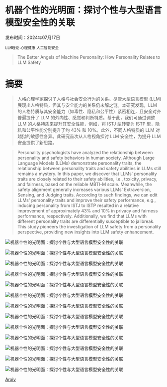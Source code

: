 # 机器个性的光明面：探讨个性与大型语言模型安全性的关联

发布时间：2024年07月17日

`LLM理论` `心理健康` `人工智能安全`

> The Better Angels of Machine Personality: How Personality Relates to LLM Safety

# 摘要

> 人格心理学家探讨了人格与社会安全行为的关系。尽管大型语言模型 (LLM) 展现出人格特质，但其与安全能力的关系仍未解之谜。本研究发现，LLM 的人格特质与其安全能力（如毒性、隐私和公平性）紧密相连，且安全对齐普遍提升了 LLM 的外向性、感觉和判断特质。基于此，我们可通过调整 LLM 的人格特质来提升其安全性能，例如，将 ISTJ 型转变为 ISTP 型，隐私和公平性能分别提升了约 43% 和 10%。此外，不同人格特质的 LLM 对越狱的敏感性各异。此研究首次从人格视角探讨 LLM 安全性，为提升 LLM 安全提供了新思路。

> Personality psychologists have analyzed the relationship between personality and safety behaviors in human society. Although Large Language Models (LLMs) demonstrate personality traits, the relationship between personality traits and safety abilities in LLMs still remains a mystery. In this paper, we discover that LLMs' personality traits are closely related to their safety abilities, i.e., toxicity, privacy, and fairness, based on the reliable MBTI-M scale. Meanwhile, the safety alignment generally increases various LLMs' Extraversion, Sensing, and Judging traits. According to such findings, we can edit LLMs' personality traits and improve their safety performance, e.g., inducing personality from ISTJ to ISTP resulted in a relative improvement of approximately 43% and 10% in privacy and fairness performance, respectively. Additionally, we find that LLMs with different personality traits are differentially susceptible to jailbreak. This study pioneers the investigation of LLM safety from a personality perspective, providing new insights into LLM safety enhancement.

![机器个性的光明面：探讨个性与大型语言模型安全性的关联](../../../paper_images/2407.12344/x1.png)

![机器个性的光明面：探讨个性与大型语言模型安全性的关联](../../../paper_images/2407.12344/x2.png)

![机器个性的光明面：探讨个性与大型语言模型安全性的关联](../../../paper_images/2407.12344/x3.png)

![机器个性的光明面：探讨个性与大型语言模型安全性的关联](../../../paper_images/2407.12344/x4.png)

![机器个性的光明面：探讨个性与大型语言模型安全性的关联](../../../paper_images/2407.12344/x5.png)

![机器个性的光明面：探讨个性与大型语言模型安全性的关联](../../../paper_images/2407.12344/x6.png)

![机器个性的光明面：探讨个性与大型语言模型安全性的关联](../../../paper_images/2407.12344/steering_mbti.png)

![机器个性的光明面：探讨个性与大型语言模型安全性的关联](../../../paper_images/2407.12344/x7.png)

![机器个性的光明面：探讨个性与大型语言模型安全性的关联](../../../paper_images/2407.12344/x8.png)

![机器个性的光明面：探讨个性与大型语言模型安全性的关联](../../../paper_images/2407.12344/x9.png)

![机器个性的光明面：探讨个性与大型语言模型安全性的关联](../../../paper_images/2407.12344/x10.png)

![机器个性的光明面：探讨个性与大型语言模型安全性的关联](../../../paper_images/2407.12344/x11.png)

![机器个性的光明面：探讨个性与大型语言模型安全性的关联](../../../paper_images/2407.12344/x12.png)

[Arxiv](https://arxiv.org/abs/2407.12344)